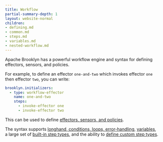 ```yaml
---
title: Workflow
partial-summary-depth: 1
layout: website-normal
children:
- defining.md
- common.md
- steps.md
- variables.md
- nested-workflow.md
---
```


Apache Brooklyn has a powerful workflow engine and syntax for defining effectors, sensors, and policies.

For example, to define an effector `one-and-two` which invokes effector `one` then effector `two`, you can write:

```yaml
brooklyn.initializers:
  - type: workflow-effector
    name: one-and-two
    steps:
      - invoke-effector one
      - invoke-effector two
```

This can be used to define [effectors, sensors, and policies](defining.md).

The syntax supports [longhand, conditions, loops, error-handling](common.md), [variables](variables.md),
a large set of [built-in step types](steps.md), and the ability to [define custom step types](nested-workflow.md).
